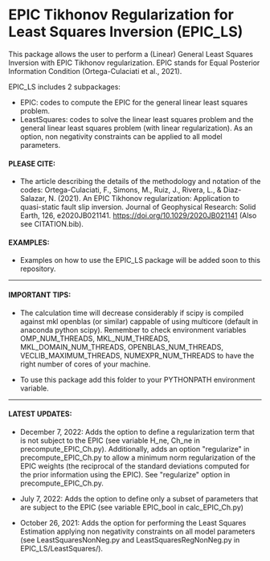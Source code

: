 # EPIC Tikhonov Regularization for Least Squares Inversion (EPIC_LS)

This package allows the user to perform a (Linear) General Least Squares Inversion with EPIC Tikhonov regularization. 
EPIC stands for Equal Posterior Information Condition (Ortega-Culaciati et al., 2021).

EPIC_LS includes 2 subpackages:

- EPIC: codes to compute the EPIC for the general linear least squares problem.
- LeastSquares: codes to solve the linear least squares problem and the general linear least squares problem (with linear regularization). As an option, non negativity constraints can be applied to all model parameters.

#### PLEASE CITE:
- The article describing the details of the methodology and notation of the codes: 
Ortega-Culaciati, F., Simons, M., Ruiz, J., Rivera, L., & Diaz-Salazar, N. (2021). An EPIC Tikhonov regularization: Application to quasi-static fault slip inversion. Journal of Geophysical Research: Solid Earth, 126, e2020JB021141. https://doi.org/10.1029/2020JB021141 (Also see CITATION.bib).

#### EXAMPLES:
- Examples on how to use the EPIC_LS package will be added soon to this repository.

-----
#### IMPORTANT TIPS: 
- The calculation time will decrease considerably if scipy is compiled against mkl openblas (or similar) cappable of using multicore (default in anaconda python scipy). Remember to check environment variables OMP_NUM_THREADS, MKL_NUM_THREADS, MKL_DOMAIN_NUM_THREADS, OPENBLAS_NUM_THREADS, VECLIB_MAXIMUM_THREADS, NUMEXPR_NUM_THREADS to have the right number of cores of your machine.

- To use this package add this folder to your PYTHONPATH environment variable.

-----
#### LATEST UPDATES:
- December 7, 2022: Adds the option to define a regularization term that is not subject to the EPIC (see variable H_ne, Ch_ne in precompute_EPIC_Ch.py). Additionally, adds an option "regularize" in precompute_EPIC_Ch.py to allow a minimum norm regularization of the EPIC weights (the reciprocal of
the standard deviations computed for the prior information using the EPIC). See "regularize" option in precompute_EPIC_Ch.py.

- July 7, 2022: Adds the option to define only a subset of parameters that are subject to the EPIC (see variable EPIC_bool in calc_EPIC_Ch.py)

- October 26, 2021: Adds the option for performing the Least Squares Estimation applying non negativity constraints on all model parameters (see LeastSquaresNonNeg.py and LeastSquaresRegNonNeg.py in EPIC_LS/LeastSquares/).
